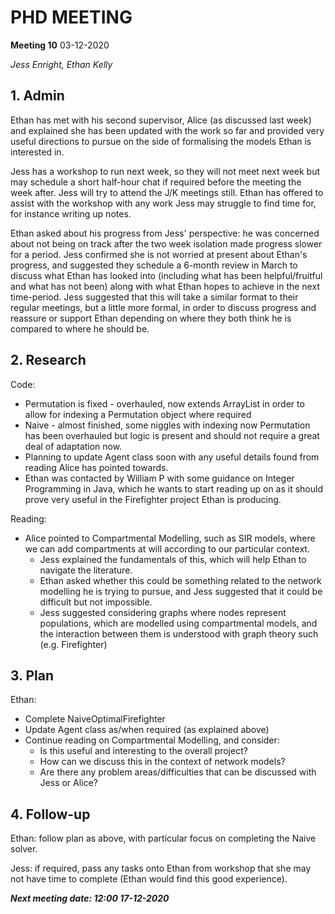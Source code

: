 # PHD MEETING

__Meeting 10__
03-12-2020

_Jess Enright,_
_Ethan Kelly_


## 1. Admin

Ethan has met with his second supervisor, Alice (as discussed last week) and explained she has been updated with the work so far and provided very useful directions to pursue on the side of formalising the models Ethan is interested in.

Jess has a workshop to run next week, so they will not meet next week but may schedule a short half-hour chat if required before the meeting the week after. Jess will try to attend the J/K meetings still. Ethan has offered to assist with the workshop with any work Jess may struggle to find time for, for instance writing up notes.

Ethan asked about his progress from Jess' perspective: he was concerned about not being on track after the two week isolation made progress slower for a period. Jess confirmed she is not worried at present about Ethan's progress, and suggested they schedule a 6-month review in March to discuss what Ethan has looked into (including what has been helpful/fruitful and what has not been) along with what Ethan hopes to achieve in the next time-period. Jess suggested that this will take a similar format to their regular meetings, but a little more formal, in order to discuss progress and reassure or support Ethan depending on where they both think he is compared to where he should be.

## 2. Research

Code:
* Permutation is fixed - overhauled, now extends ArrayList in order to allow for indexing a Permutation object where required
* Naive - almost finished, some niggles with indexing now Permutation has been overhauled but logic is present and should not require a great deal of adaptation now.
* Planning to update Agent class soon with any useful details found from reading Alice has pointed towards.
* Ethan was contacted by William P with some guidance on Integer Programming in Java, which he wants to start reading up on as it should prove very useful in the Firefighter project Ethan is producing.

Reading:
* Alice pointed to Compartmental Modelling, such as SIR models, where we can add compartments at will according to our particular context.
  * Jess explained the fundamentals of this, which will help Ethan to navigate the literature.
  * Ethan asked whether this could be something related to the network modelling he is trying to pursue, and Jess suggested that it could be difficult but not impossible.
  * Jess suggested considering graphs where nodes represent populations, which are modelled using compartmental models, and the interaction between them is understood with graph theory such (e.g. Firefighter)
  

## 3. Plan
Ethan: 
* Complete NaiveOptimalFirefighter
* Update Agent class as/when required (as explained above)
* Continue reading on Compartmental Modelling, and consider:
  * Is this useful and interesting to the overall project?
  * How can we discuss this in the context of network models?
  * Are there any problem areas/difficulties that can be discussed with Jess or Alice?  

## 4. Follow-up

Ethan: follow plan as above, with particular focus on completing the Naive solver.

Jess: if required, pass any tasks onto Ethan from workshop that she may not have time to complete (Ethan would find this good experience).


**_Next meeting date: 12:00 17-12-2020_**

